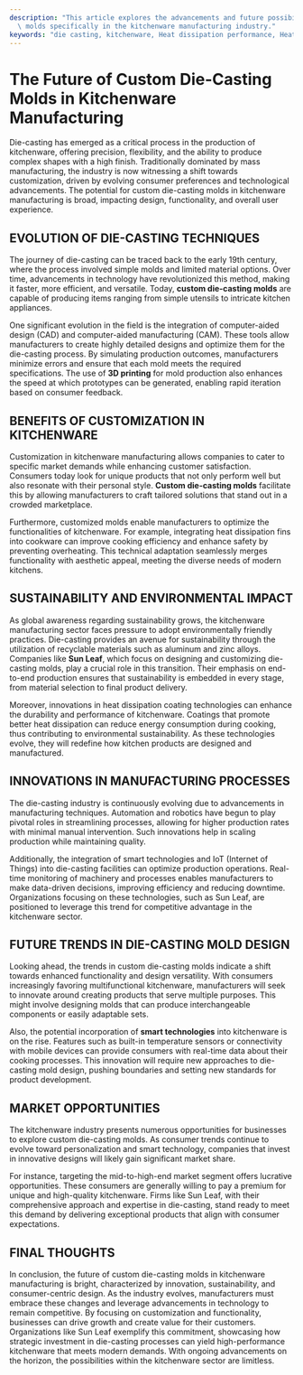 ```yaml
---
description: "This article explores the advancements and future possibilities of custom die-casting\
  \ molds specifically in the kitchenware manufacturing industry."
keywords: "die casting, kitchenware, Heat dissipation performance, Heat dissipation system"
---
```

# The Future of Custom Die-Casting Molds in Kitchenware Manufacturing

Die-casting has emerged as a critical process in the production of kitchenware, offering precision, flexibility, and the ability to produce complex shapes with a high finish. Traditionally dominated by mass manufacturing, the industry is now witnessing a shift towards customization, driven by evolving consumer preferences and technological advancements. The potential for custom die-casting molds in kitchenware manufacturing is broad, impacting design, functionality, and overall user experience.

## EVOLUTION OF DIE-CASTING TECHNIQUES

The journey of die-casting can be traced back to the early 19th century, where the process involved simple molds and limited material options. Over time, advancements in technology have revolutionized this method, making it faster, more efficient, and versatile. Today, **custom die-casting molds** are capable of producing items ranging from simple utensils to intricate kitchen appliances.

One significant evolution in the field is the integration of computer-aided design (CAD) and computer-aided manufacturing (CAM). These tools allow manufacturers to create highly detailed designs and optimize them for the die-casting process. By simulating production outcomes, manufacturers minimize errors and ensure that each mold meets the required specifications. The use of **3D printing** for mold production also enhances the speed at which prototypes can be generated, enabling rapid iteration based on consumer feedback.

## BENEFITS OF CUSTOMIZATION IN KITCHENWARE

Customization in kitchenware manufacturing allows companies to cater to specific market demands while enhancing customer satisfaction. Consumers today look for unique products that not only perform well but also resonate with their personal style. **Custom die-casting molds** facilitate this by allowing manufacturers to craft tailored solutions that stand out in a crowded marketplace.

Furthermore, customized molds enable manufacturers to optimize the functionalities of kitchenware. For example, integrating heat dissipation fins into cookware can improve cooking efficiency and enhance safety by preventing overheating. This technical adaptation seamlessly merges functionality with aesthetic appeal, meeting the diverse needs of modern kitchens.

## SUSTAINABILITY AND ENVIRONMENTAL IMPACT

As global awareness regarding sustainability grows, the kitchenware manufacturing sector faces pressure to adopt environmentally friendly practices. Die-casting provides an avenue for sustainability through the utilization of recyclable materials such as aluminum and zinc alloys. Companies like **Sun Leaf**, which focus on designing and customizing die-casting molds, play a crucial role in this transition. Their emphasis on end-to-end production ensures that sustainability is embedded in every stage, from material selection to final product delivery.

Moreover, innovations in heat dissipation coating technologies can enhance the durability and performance of kitchenware. Coatings that promote better heat dissipation can reduce energy consumption during cooking, thus contributing to environmental sustainability. As these technologies evolve, they will redefine how kitchen products are designed and manufactured.

## INNOVATIONS IN MANUFACTURING PROCESSES

The die-casting industry is continuously evolving due to advancements in manufacturing techniques. Automation and robotics have begun to play pivotal roles in streamlining processes, allowing for higher production rates with minimal manual intervention. Such innovations help in scaling production while maintaining quality.

Additionally, the integration of smart technologies and IoT (Internet of Things) into die-casting facilities can optimize production operations. Real-time monitoring of machinery and processes enables manufacturers to make data-driven decisions, improving efficiency and reducing downtime. Organizations focusing on these technologies, such as Sun Leaf, are positioned to leverage this trend for competitive advantage in the kitchenware sector.

## FUTURE TRENDS IN DIE-CASTING MOLD DESIGN

Looking ahead, the trends in custom die-casting molds indicate a shift towards enhanced functionality and design versatility. With consumers increasingly favoring multifunctional kitchenware, manufacturers will seek to innovate around creating products that serve multiple purposes. This might involve designing molds that can produce interchangeable components or easily adaptable sets.

Also, the potential incorporation of **smart technologies** into kitchenware is on the rise. Features such as built-in temperature sensors or connectivity with mobile devices can provide consumers with real-time data about their cooking processes. This innovation will require new approaches to die-casting mold design, pushing boundaries and setting new standards for product development.

## MARKET OPPORTUNITIES

The kitchenware industry presents numerous opportunities for businesses to explore custom die-casting molds. As consumer trends continue to evolve toward personalization and smart technology, companies that invest in innovative designs will likely gain significant market share. 

For instance, targeting the mid-to-high-end market segment offers lucrative opportunities. These consumers are generally willing to pay a premium for unique and high-quality kitchenware. Firms like Sun Leaf, with their comprehensive approach and expertise in die-casting, stand ready to meet this demand by delivering exceptional products that align with consumer expectations.

## FINAL THOUGHTS

In conclusion, the future of custom die-casting molds in kitchenware manufacturing is bright, characterized by innovation, sustainability, and consumer-centric design. As the industry evolves, manufacturers must embrace these changes and leverage advancements in technology to remain competitive. By focusing on customization and functionality, businesses can drive growth and create value for their customers. Organizations like Sun Leaf exemplify this commitment, showcasing how strategic investment in die-casting processes can yield high-performance kitchenware that meets modern demands. With ongoing advancements on the horizon, the possibilities within the kitchenware sector are limitless.
